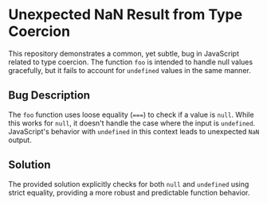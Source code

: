 # Unexpected NaN Result from Type Coercion

This repository demonstrates a common, yet subtle, bug in JavaScript related to type coercion. The function `foo` is intended to handle null values gracefully, but it fails to account for `undefined` values in the same manner.

## Bug Description
The `foo` function uses loose equality (`===`) to check if a value is `null`.  While this works for `null`, it doesn't handle the case where the input is `undefined`.  JavaScript's behavior with `undefined` in this context leads to unexpected `NaN` output.

## Solution
The provided solution explicitly checks for both `null` and `undefined` using strict equality, providing a more robust and predictable function behavior.